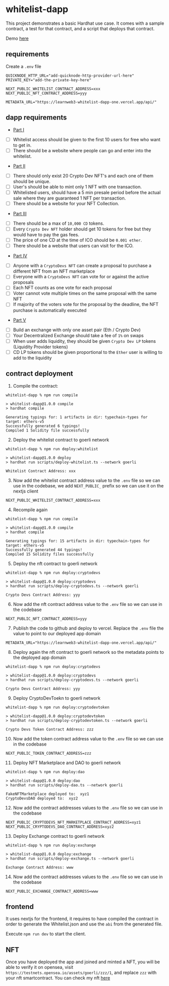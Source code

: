 # whitelist-dapp

This project demonstrates a basic Hardhat use case. It comes with a sample contract, a test for that contract, and a script that deploys that contract.

Demo [here](https://learnweb3-whitelist-dapp-one.vercel.app/)

## requirements

Create a `.env` file

```
QUICKNODE_HTTP_URL="add-quicknode-http-provider-url-here"
PRIVATE_KEY="add-the-private-key-here"

NEXT_PUBLIC_WHITELIST_CONTRACT_ADDRESS=xxx
NEXT_PUBLIC_NFT_CONTRACT_ADDRESS=yyy

METADATA_URL="https://learnweb3-whitelist-dapp-one.vercel.app/api/"
```

## dapp requirements

- [Part I](https://learnweb3.io/courses/c1d7081b-63a9-4c6e-b35c-9fcbbad418b2/lessons/acd04999-1230-4533-b6de-6b4e4978914c)

- [ ] Whitelist access should be given to the first 10 users for free who want to get in.
- [ ] There should be a website where people can go and enter into the whitelist.

- [Part II](https://learnweb3.io/courses/c1d7081b-63a9-4c6e-b35c-9fcbbad418b2/lessons/7411199b-6463-4ffa-803d-80afa30585ec)

- [ ] There should only exist 20 Crypto Dev NFT's and each one of them should be unique.
- [ ] User's should be able to mint only 1 NFT with one transaction.
- [ ] Whitelisted users, should have a 5 min presale period before the actual sale where they are guaranteed 1 NFT per transaction.
- [ ] There should be a website for your NFT Collection.

- [Part III](https://learnweb3.io/courses/c1d7081b-63a9-4c6e-b35c-9fcbbad418b2/lessons/502e4f94-4197-4d51-a654-bac7112cd2fb)

- [ ] There should be a max of `10,000 CD` tokens.
- [ ] Every `Crypto Dev NFT` holder should get 10 tokens for free but they would have to pay the gas fees.
- [ ] The price of one CD at the time of ICO should be `0.001 ether`.
- [ ] There should be a website that users can visit for the ICO.

- [Part IV](https://learnweb3.io/courses/c1d7081b-63a9-4c6e-b35c-9fcbbad418b2/lessons/dbae87fd-9595-4fdf-a0a6-7ef9ca2c24a7)

- [ ] Anyone with a `CryptoDevs NFT` can create a proposal to purchase a different NFT from an NFT marketplace
- [ ] Everyone with a `CryptoDevs NFT` can vote for or against the active proposals
- [ ] Each NFT counts as one vote for each proposal
- [ ] Voter cannot vote multiple times on the same proposal with the same NFT
- [ ] If majority of the voters vote for the proposal by the deadline, the NFT purchase is automatically executed

- [Part V](https://learnweb3.io/courses/c1d7081b-63a9-4c6e-b35c-9fcbbad418b2/lessons/8f68b61a-14b2-429f-9fd3-2d2e8211421f)

- [ ] Build an exchange with only one asset pair (Eth / Crypto Dev)
- [ ] Your Decentralized Exchange should take a fee of `1%` on swaps
- [ ] When user adds liquidity, they should be given `Crypto Dev LP` tokens (Liquidity Provider tokens)
- [ ] CD LP tokens should be given proportional to the `Ether` user is willing to add to the liquidity

## contract deployment

1. Compile the contract:

```shell
whitelist-dapp % npm run compile

> whitelist-dapp@1.0.0 compile
> hardhat compile

Generating typings for: 1 artifacts in dir: typechain-types for target: ethers-v5
Successfully generated 6 typings!
Compiled 1 Solidity file successfully
```

2. Deploy the whitelist contract to goerli network

```shell
whitelist-dapp % npm run deploy:whitelist

> whitelist-dapp@1.0.0 deploy
> hardhat run scripts/deploy-whitelist.ts --network goerli

Whitelist Contract Address: xxx
```

3. Now add the whitelist contract address value to the `.env` file so we can use in the codebase, we add `NEXT_PUBLIC_` prefix so we can use it on the nextjs client

```
NEXT_PUBLIC_WHITELIST_CONTRACT_ADDRESS=xxx
```

4. Recompile again

```shell
whitelist-dapp % npm run compile  

> whitelist-dapp@1.0.0 compile
> hardhat compile

Generating typings for: 15 artifacts in dir: typechain-types for target: ethers-v5
Successfully generated 44 typings!
Compiled 15 Solidity files successfully
```

5. Deploy the nft contract to goerli network

```shell
whitelist-dapp % npm run deploy:cryptodevs

> whitelist-dapp@1.0.0 deploy:cryptodevs
> hardhat run scripts/deploy-cryptodevs.ts --network goerli

Crypto Devs Contract Address: yyy
```

6. Now add the nft contract address value to the `.env` file so we can use in the codebase

```
NEXT_PUBLIC_NFT_CONTRACT_ADDRESS=yyy
```

7. Publish the code to github and deploy to vercel. Replace the `.env` file the value to point to our deployed app domain

```
METADATA_URL="https://learnweb3-whitelist-dapp-one.vercel.app/api/"
```

8. Deploy again the nft contract to goerli network so the metadata points to the deployed app domain

```shell
whitelist-dapp % npm run deploy:cryptodevs

> whitelist-dapp@1.0.0 deploy:cryptodevs
> hardhat run scripts/deploy-cryptodevs.ts --network goerli

Crypto Devs Contract Address: yyy
```

9. Deploy CryptoDevToekn to goerli network

```shell
whitelist-dapp % npm run deploy:cryptodevtoken

> whitelist-dapp@1.0.0 deploy:cryptodevtoken
> hardhat run scripts/deploy-cryptodevtoken.ts --network goerli

Crypto Devs Token Contract Address: zzz
```

10. Now add the token contract address value to the `.env` file so we can use in the codebase

```
NEXT_PUBLIC_TOKEN_CONTRACT_ADDRESS=zzz
```

11. Deploy NFT Marketplace and DAO to goerli network

```shell
whitelist-dapp % npm run deploy:dao

> whitelist-dapp@1.0.0 deploy:dao
> hardhat run scripts/deploy-dao.ts --network goerli

FakeNFTMarketplace deployed to:  xyz1
CryptoDevsDAO deployed to:  xyz2
```

12. Now add the contract addresses values to the `.env` file so we can use in the codebase

```
NEXT_PUBLIC_CRYPTODEVS_NFT_MARKETPLACE_CONTRACT_ADDRESS=xyz1
NEXT_PUBLIC_CRYPTODEVS_DAO_CONTRACT_ADDRESS=xyz2
```

13. Deploy Exchange contract to goerli network

```shell
whitelist-dapp % npm run deploy:exchange

> whitelist-dapp@1.0.0 deploy:exchange
> hardhat run scripts/deploy-exchange.ts --network goerli

Exchange Contract Address: www
```

14. Now add the contract addresses values to the `.env` file so we can use in the codebase

```
NEXT_PUBLIC_EXCHANGE_CONTRACT_ADDRESS=www
```

## frontend

It uses nextjs for the frontend, it requires to have compiled the contract in order to generate the Whitelist.json and use the `abi` from the generated file.

Execute `npm run dev` to start the client.

## NFT

Once you have deployed the app and joined and minted a NFT, you will be able to verify it on opensea, visit `https://testnets.opensea.io/assets/goerli/zzz/1`, and replace `zzz` with your nft smartcontract. You can check my nft [here](https://testnets.opensea.io/assets/goerli/0xfB43253344B05aB408D82B0EF52dCb82Ca9c92FE/1)